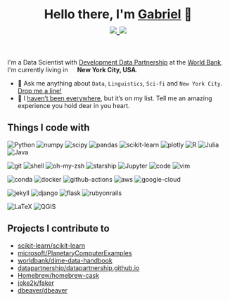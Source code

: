 <h1 align="center">
  Hello there, I'm <a href="https://g4brielvs.me" target="_blank">Gabriel</a> 👋
  <br>
  <a href="https://twitter.com/g4brielvs" target="_blank"><img src="https://img.shields.io/badge/-g4brielvs-1ca0f1?style=flat&labelColor=1ca0f1&logo=twitter&logoColor=white&link=https://twitter.com/g4brielvs">
</a>
<a href="https://www.linkedin.com/in/g4brielvs" target="_blank"><img src="https://img.shields.io/badge/-g4brielvs-blue?style=flat&logo=Linkedin&logoColor=white&link=https://www.linkedin.com/in/g4brielvs/">
</a>

</h1>
<br>

I'm a Data Scientist with [Development Data Partnership](https://datapartnership.org) at the [World Bank](https://worldbank.org). I'm currently living in  <img src="https://image.flaticon.com/icons/svg/197/197484.svg" width="13"/> <b>New York City, USA</b>.</p>

- 💬  Ask me anything about `Data`, `Linguistics`, `Sci-fi` and `New York City`. [Drop me a line!](https://github.com/g4brielvs/g4brielvs/discussions)
- 🚀 I [haven’t been everywhere](https://g4brielvs.me/about/), but it’s on my list. Tell me an amazing experience you hold dear in you heart. 

## Things I code with

<a><img alt="Python" src="https://img.shields.io/badge/Python-3776AB?style=for-the-badge&logo=python&logoColor=white"></a>
<a><img alt="numpy" src="https://img.shields.io/badge/Numpy-777BB4?style=for-the-badge&logo=numpy&logoColor=white"></a>
<a><img alt="scipy" src="https://img.shields.io/badge/SciPy-654FF0?style=for-the-badge&logo=SciPy&logoColor=white"></a>
<a><img alt="pandas" src="https://img.shields.io/badge/Pandas-2C2D72?style=for-the-badge&logo=pandas&logoColor=white"></a>
<a><img alt="scikit-learn" src="https://img.shields.io/badge/scikit_learn-F7931E?style=for-the-badge&logo=scikit-learn&logoColor=white"></a>
<a><img alt="plotly" src="https://img.shields.io/badge/Plotly-239120?style=for-the-badge&logo=plotly&logoColor=white"></a>
<a><img alt="R" src="https://img.shields.io/badge/R-276DC3?style=for-the-badge&logo=r&logoColor=white"></a>
<a><img alt="Julia" src="https://img.shields.io/badge/Julia-9558B2?style=for-the-badge&logo=julia&logoColor=white"></a>
<a><img alt="Java" src="https://img.shields.io/badge/Java-ED8B00?style=for-the-badge&logo=java&logoColor=white"></a>

<a><img alt="git" src="https://img.shields.io/badge/Git-F05032?style=for-the-badge&logo=git&logoColor=white"></a>
<a><img alt="shell" src="https://img.shields.io/badge/Shell_Script-121011?style=for-the-badge&logo=gnu-bash&logoColor=white"></a>
<a><img alt="oh-my-zsh" src="https://img.shields.io/badge/oh_my_zsh-1A2C34?style=for-the-badge&logo=ohmyzsh&logoColor=white"></a>
<a><img alt="starship" src="https://img.shields.io/badge/starship-DD0B78?style=for-the-badge&logo=starship&logoColor=white"></a>
<a><img alt="Jupyter" src="https://img.shields.io/badge/Jupyter-F37626.svg?&style=for-the-badge&logo=Jupyter&logoColor=white"></a>
<a><img alt="code" src="https://img.shields.io/badge/Visual_Studio_Code-0078D4?style=for-the-badge&logo=visual%20studio%20code&logoColor=white"></a>
<a><img alt="vim" src="https://img.shields.io/badge/VIM-%2311AB00.svg?&style=for-the-badge&logo=vim&logoColor=white"></a>

<a><img alt="conda" src="https://img.shields.io/badge/conda-342B029.svg?&style=for-the-badge&logo=anaconda&logoColor=white"></a>
<a><img alt="docker" src="https://img.shields.io/badge/Docker-2CA5E0?style=for-the-badge&logo=docker&logoColor=white"></a>
<a><img alt="github-actions" src="https://img.shields.io/badge/GitHub_Actions-2088FF?style=for-the-badge&logo=github-actions&logoColor=white"></a>
<a><img alt="aws" src="https://img.shields.io/badge/Amazon_AWS-FF9900?style=for-the-badge&logo=amazonaws&logoColor=white"></a>
<a><img alt="google-cloud" src="https://img.shields.io/badge/Google_Cloud-4285F4?style=for-the-badge&logo=google-cloud&logoColor=white"></a>

<a><img alt="jekyll" src="https://img.shields.io/badge/Jekyll-CC0000?style=for-the-badge&logo=Jekyll&logoColor=white"></a>
<a><img alt="django" src="https://img.shields.io/badge/Django-092E20?style=for-the-badge&logo=django&logoColor=white"></a>
<a><img alt="flask" src="https://img.shields.io/badge/Flask-000000?style=for-the-badge&logo=flask&logoColor=white"></a>
<a><img alt="rubyonrails" src="https://img.shields.io/badge/Ruby_on_Rails-CC0000?style=for-the-badge&logo=ruby-on-rails&logoColor=white"></a>

<a><img alt="LaTeX" src="https://img.shields.io/badge/LaTeX-47A141?style=for-the-badge&logo=LaTeX&logoColor=white"></a>
<a><img alt="QGIS" src="https://img.shields.io/badge/qgis-3.20_Odense-93b023?&style=for-the-badge&logo=qgis&logoColor=white"></a>

## Projects I contribute to

- [scikit-learn/scikit-learn](https://github.com/scikit-learn/scikit-learn)
- [microsoft/PlanetaryComputerExamples](https://github.com/microsoft/PlanetaryComputerExamples)
- [worldbank/dime-data-handbook](https://github.com/worldbank/dime-data-handbook)
- [datapartnership/datapartnership.github.io](https://github.com/datapartnership/datapartnership.github.io)
- [Homebrew/homebrew-cask](https://github.com/Homebrew/homebrew-cask)
- [joke2k/faker](https://github.com/joke2k/faker)
- [dbeaver/dbeaver](https://github.com/dbeaver/dbeaver)

